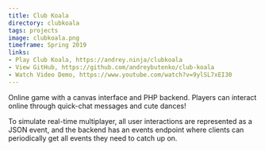 ```yaml
---
title: Club Koala
directory: clubkoala
tags: projects
image: clubkoala.png
timeframe: Spring 2019
links:
- Play Club Koala, https://andrey.ninja/clubkoala
- View GitHub, https://github.com/andreybutenko/club-koala
- Watch Video Demo, https://www.youtube.com/watch?v=9ylSL7xEI30
---
```

Online game with a canvas interface and PHP backend. Players can interact online through quick-chat messages and cute dances!

To simulate real-time multiplayer, all user interactions are represented as a JSON event, and the backend has an events endpoint where clients can periodically get all events they need to catch up on.
